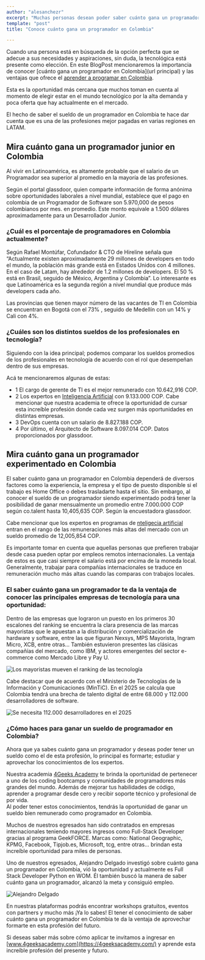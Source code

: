 ```yaml
---
author: "alesanchezr"
excerpt: "Muchas personas desean poder saber cuánto gana un programador en Colombia ya que las posibilidades que ofrece esta profesión permite alcanzar una remuneración favorable para muchos"
template: "post" 
title: "Conoce cuánto gana un programador en Colombia"

---
```


Cuando una persona está en búsqueda de la opción perfecta que se adecue a sus necesidades y aspiraciones, sin duda, la  tecnológica está presente como elección. En este BlogPost mencionaremos la importancia de conocer [cuánto gana un programador en Colombia](url principal) y las  ventajas que ofrece el [aprender a programar en Colombia](https://4geeksacademy.com/es/coding-campus/bootcamp-programacion-colombia).

Esta es la oportunidad más cercana que muchos toman en cuenta al momento de elegir estar en el mundo tecnológico por la alta demanda y poca oferta que hay actualmente en el mercado. 

El hecho de saber el sueldo de un programador en Colombia te hace dar cuenta que es una de las profesiones mejor pagadas en varias regiones en LATAM.

## Mira cuánto gana un programador junior en Colombia 

Al vivir en Latinoamérica, es altamente probable que el salario de un Programador sea superior al promedio en la mayoría de las profesiones.

Según el portal glassdoor, quien comparte información de forma anónima sobre oportunidades laborales a nivel mundial, establece que el pago en colombia de un Programador de Software son 5.970,000 de pesos colombianos por mes. en promedio. Este monto equivale a 1.500 dólares aproximadamente para un Desarrollador Junior. 

### ¿Cuál es el porcentaje de programadores en Colombia actualmente?

Según Rafael Montúfar, Cofundador & CTO de Hireline señala que “Actualmente existen aproximadamente 29 millones de developers en todo el mundo, la población más grande está en Estados Unidos con 4 millones. En el caso de Latam, hay alrededor de 1.2 millones de developers. El 50 % está en Brasil, seguido de México, Argentina y Colombia”. Lo interesante es que Latinoamérica es la segunda región a nivel mundial que produce más developers cada año.

Las provincias que tienen mayor número de  las vacantes de TI en Colombia se encuentran en Bogotá con el 73% , seguido de Medellín con un 14% y Cali con 4%. 

### ¿Cuáles son los distintos sueldos de los profesionales en tecnología?   

Siguiendo con la idea principal; podemos comparar los sueldos promedios de los profesionales en tecnología de acuerdo con el rol que desempeñan dentro de sus empresas. 

Acá te mencionaremos algunas de estas: 
- 1 El cargo de gerente de TI es el mejor remunerado con 10.642,916 COP. 
- 2 Los expertos en [Inteligencia Artificial](https://4geeksacademy.com/es/coding-bootcamps/curso-inteligencia-artificial) con 9.133.000 COP. Cabe mencionar que nuestra academia te ofrece la oportunidad de cursar esta increíble profesión donde cada vez surgen más oportunidades en distintas empresas. 
- 3 DevOps cuenta con un salario de 8.827.188 COP. 
- 4 Por último, el Arquitecto de Software 8.097.014 COP. 
Datos proporcionados por glassdoor. 

## Mira cuánto gana un programador experimentado en Colombia

El saber cuánto gana un programador en Colombia dependerá de diversos factores como la experiencia, la empresa y el tipo de puesto disponible si el trabajo es Home Office o debes trasladarte hasta el sitio. 
Sin embargo, al conocer el sueldo de un programador siendo experimentado podrá tener la posibilidad de ganar mensualmente un promedio entre 7.000.000 COP según co.talent  hasta 10,405,635 COP. Según la encuestadora glassdoor. 

Cabe mencionar que los expertos en programas de [nteligecia artificial](https://4geeksacademy.com/es/coding-bootcamps/curso-inteligencia-artificial) entran en el rango de las remuneraciones más altas del mercado con un sueldo promedio de 12,005,854 COP. 

Es importante tomar en cuenta que aquellas personas que prefieren trabajar desde casa pueden optar por empleos remotos internacionales. La ventaja de estos es que casi siempre el salario está por encima de la moneda local. Generalmente, trabajar para compañías internacionales se traduce en remuneración mucho más altas cuando las comparas con trabajos locales.  

### El saber cuánto gana un programador te da la ventaja de conocer las principales empresas de tecnología para una oportunidad:

Dentro de las empresas que lograron un puesto en los primeros 30 escalones del ranking se encuentra la clara presencia de las marcas mayoristas que le apuestan a la distribución y comercialización de hardware y software, entre las que figuran Nexsys, MPS Mayorista, Ingram Micro, XCB, entre otras...
También estuvieron presentes las clásicas compañías del mercado, como IBM, y actores emergentes del sector e-commerce como Mercado Libre y Pay U.

![Los mayoristas mueven el ranking de las tecnología](https://storage.googleapis.com/breathecode-asset-images/cd2e646d3342c1e9521779ae8e0f0b32cb0d980c72f33d3c8dff969c47c2b471.jpg)

Cabe destacar que de acuerdo con el Ministerio de Tecnologías de la Información y Comunicaciones (MinTiC). En el 2025 se calcula que Colombia tendrá una brecha de talento digital de entre 68.000 y 112.000 desarrolladores de software.

![Se necesita 112.000 desarrolladores en el 2025](https://img.lalr.co/cms/2022/09/05103046/TI.jpg)

### ¿Cómo haces para ganar un sueldo de programador en Colombia?

Ahora que ya sabes cuánto gana un programador y deseas poder tener un sueldo como el de esta profesión, lo principal es formarte; estudiar y aprovechar los conocimientos de los expertos. 

Nuestra academia [4Geeks Academy](https://4geeksacademy.com/es/coding-campus/bootcamp-programacion-colombia) te brinda la oportunidad de pertenecer a uno de los coding bootcamps y comunidades de programadores más grandes del mundo. Además de mejorar tus habilidades de código, aprender a programar desde cero y recibir soporte técnico y profesional de por vida.  
Al poder tener estos conocimientos, tendrás la oportunidad de ganar un sueldo bien remunerado como programador en Colombia. 

Muchos de nuestros egresados han sido contratados en empresas internacionales teniendo mayores ingresos como Full-Stack Developer gracias al programa GeekFORCE. Marcas como: National Geographic, KPMG, Facebook, Tipjob.es, Microsoft, tcg, entre otras... brindan esta increíble oportunidad para miles de personas. 

Uno de nuestros egresados, Alejandro Delgado investigó sobre cuánto gana un programador en Colombia, vió la oportunidad y actualmente es Full Stack Developer Python en WOM. Él también buscó la manera de saber cuánto gana un programador, alcanzó la meta y consiguió empleo.

![Alejandro Delgado](file:///C:/Users/admin/Downloads/LUNES%2015%20DE%20AGOSTO.jpg)

 En nuestras plataformas podrás encontrar workshops gratuitos, eventos con partners y mucho más ¡Ya lo sabes! El tener el conocimiento de saber cuánto gana un programador en Colombia te da la ventaja de aprovechar formarte en esta profesión del futuro.

 Si deseas saber más sobre cómo aplicar te invitamos a ingresar en [www.4geeksacademy.com](https://4geeksacademy.com/) y aprende esta increíble profesión del presente y futuro.  